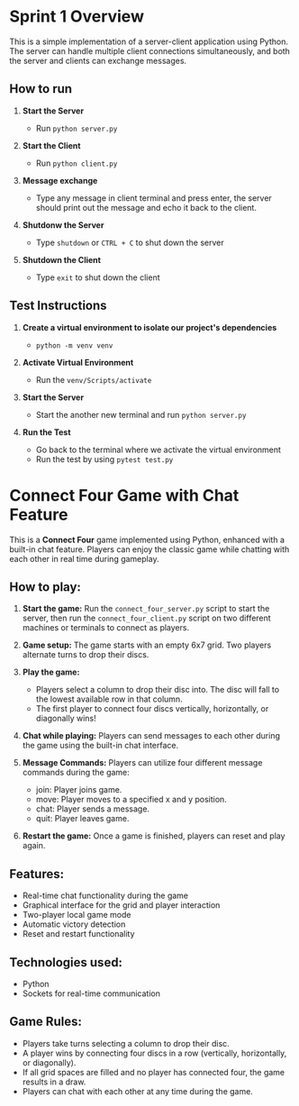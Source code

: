 # Sprint 1 Overview

This is a simple implementation of a server-client application using Python. The server can handle multiple client connections simultaneously, and both the server and clients can exchange messages.

## How to run

1. **Start the Server** 
   - Run `python server.py`

2. **Start the Client** 
   - Run `python client.py`

3. **Message exchange** 
   - Type any message in client terminal and press enter, the server should print out the message and echo it back to the client.

4. **Shutdonw the Server** 
   - Type `shutdown` or `CTRL + C` to shut down the server

5. **Shutdown the Client** 
   - Type `exit` to shut down the client

## Test Instructions

1. **Create a virtual environment to isolate our project's dependencies** 
   - `python -m venv venv`

2. **Activate Virtual Environment** 
   - Run the `venv/Scripts/activate`

3. **Start the Server** 
   - Start the another new terminal and run `python server.py`

4. **Run the Test** 
   - Go back to the terminal where we activate the virtual environment
   - Run the test by using `pytest test.py`
   

# Connect Four Game with Chat Feature

This is a **Connect Four** game implemented using Python, enhanced with a built-in chat feature. Players can enjoy the classic game while chatting with each other in real time during gameplay.

## How to play:
1. **Start the game:** Run the `connect_four_server.py` script to start the server, then run the `connect_four_client.py` script on two different machines or terminals to connect as players.

2. **Game setup:** The game starts with an empty 6x7 grid. Two players alternate turns to drop their discs.

3. **Play the game:**
   - Players select a column to drop their disc into. The disc will fall to the lowest available row in that column.
   - The first player to connect four discs vertically, horizontally, or diagonally wins!

4. **Chat while playing:** Players can send messages to each other during the game using the built-in chat interface.

5. **Message Commands:** Players can utilize four different message commands during the game:
   - join: Player joins game.
   - move: Player moves to a specified x and y position.
   - chat: Player sends a message.
   - quit: Player leaves game.

6. **Restart the game:** Once a game is finished, players can reset and play again.

## Features:
- Real-time chat functionality during the game
- Graphical interface for the grid and player interaction
- Two-player local game mode
- Automatic victory detection
- Reset and restart functionality

## Technologies used:
- Python
- Sockets for real-time communication

## Game Rules:
- Players take turns selecting a column to drop their disc.
- A player wins by connecting four discs in a row (vertically, horizontally, or diagonally).
- If all grid spaces are filled and no player has connected four, the game results in a draw.
- Players can chat with each other at any time during the game.
